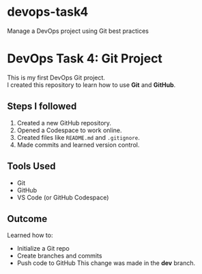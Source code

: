 # devops-task4
 Manage a DevOps project using Git best practices
# DevOps Task 4: Git Project

This is my first DevOps Git project.  
I created this repository to learn how to use **Git** and **GitHub**.

## Steps I followed
1. Created a new GitHub repository.
2. Opened a Codespace to work online.
3. Created files like `README.md` and `.gitignore`.
4. Made commits and learned version control.

## Tools Used
- Git
- GitHub
- VS Code (or GitHub Codespace)

## Outcome
Learned how to:
- Initialize a Git repo
- Create branches and commits
- Push code to GitHub
This change was made in the **dev** branch.
